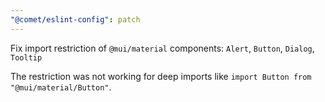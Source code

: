 ```yaml
---
"@comet/eslint-config": patch
---
```


Fix import restriction of `@mui/material` components: `Alert`, `Button`, `Dialog`, `Tooltip`

The restriction was not working for deep imports like `import Button from "@mui/material/Button"`.
